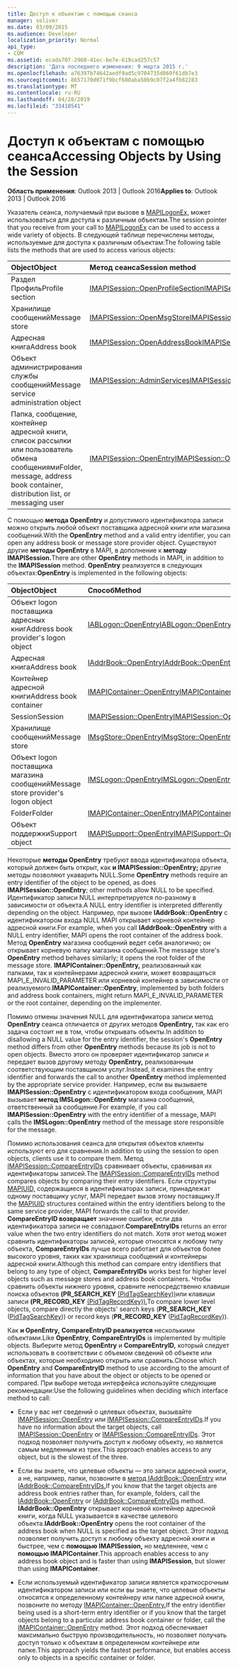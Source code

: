 ```yaml
---
title: Доступ к объектам с помощью сеанса
manager: soliver
ms.date: 03/09/2015
ms.audience: Developer
localization_priority: Normal
api_type:
- COM
ms.assetid: ecada707-2960-41ec-be7e-619cad257c57
description: 'Дата последнего изменения: 9 марта 2015 г.'
ms.openlocfilehash: a76397b74642aedf9ad5c9704735d869f61db7e3
ms.sourcegitcommit: 8657170d071f9bcf680aba50b9c07f2a4fb82283
ms.translationtype: MT
ms.contentlocale: ru-RU
ms.lasthandoff: 04/28/2019
ms.locfileid: "33410541"
---
```

# <a name="accessing-objects-by-using-the-session"></a><span data-ttu-id="d7793-103">Доступ к объектам с помощью сеанса</span><span class="sxs-lookup"><span data-stu-id="d7793-103">Accessing Objects by Using the Session</span></span>

  
  
<span data-ttu-id="d7793-104">**Область применения**: Outlook 2013 | Outlook 2016</span><span class="sxs-lookup"><span data-stu-id="d7793-104">**Applies to**: Outlook 2013 | Outlook 2016</span></span> 
  
<span data-ttu-id="d7793-105">Указатель сеанса, получаемый при вызове в [MAPILogonEx,](mapilogonex.md) может использоваться для доступа к различным объектам.</span><span class="sxs-lookup"><span data-stu-id="d7793-105">The session pointer that you receive from your call to [MAPILogonEx](mapilogonex.md) can be used to access a wide variety of objects.</span></span> <span data-ttu-id="d7793-106">В следующей таблице перечислены методы, используемые для доступа к различным объектам:</span><span class="sxs-lookup"><span data-stu-id="d7793-106">The following table lists the methods that are used to access various objects:</span></span> 
  
|<span data-ttu-id="d7793-107">**Object**</span><span class="sxs-lookup"><span data-stu-id="d7793-107">**Object**</span></span>|<span data-ttu-id="d7793-108">**Метод сеанса**</span><span class="sxs-lookup"><span data-stu-id="d7793-108">**Session method**</span></span>|
|:-----|:-----|
|<span data-ttu-id="d7793-109">Раздел Профиль</span><span class="sxs-lookup"><span data-stu-id="d7793-109">Profile section</span></span>  <br/> |[<span data-ttu-id="d7793-110">IMAPISession::OpenProfileSection</span><span class="sxs-lookup"><span data-stu-id="d7793-110">IMAPISession::OpenProfileSection</span></span>](imapisession-openprofilesection.md) <br/> |
|<span data-ttu-id="d7793-111">Хранилище сообщений</span><span class="sxs-lookup"><span data-stu-id="d7793-111">Message store</span></span>  <br/> |[<span data-ttu-id="d7793-112">IMAPISession::OpenMsgStore</span><span class="sxs-lookup"><span data-stu-id="d7793-112">IMAPISession::OpenMsgStore</span></span>](imapisession-openmsgstore.md) <br/> |
|<span data-ttu-id="d7793-113">Адресная книга</span><span class="sxs-lookup"><span data-stu-id="d7793-113">Address book</span></span>  <br/> |[<span data-ttu-id="d7793-114">IMAPISession::OpenAddressBook</span><span class="sxs-lookup"><span data-stu-id="d7793-114">IMAPISession::OpenAddressBook</span></span>](imapisession-openaddressbook.md) <br/> |
|<span data-ttu-id="d7793-115">Объект администрирования службы сообщений</span><span class="sxs-lookup"><span data-stu-id="d7793-115">Message service administration object</span></span>  <br/> |[<span data-ttu-id="d7793-116">IMAPISession::AdminServices</span><span class="sxs-lookup"><span data-stu-id="d7793-116">IMAPISession::AdminServices</span></span>](imapisession-adminservices.md) <br/> |
|<span data-ttu-id="d7793-117">Папка, сообщение, контейнер адресной книги, список рассылки или пользователь обмена сообщениями</span><span class="sxs-lookup"><span data-stu-id="d7793-117">Folder, message, address book container, distribution list, or messaging user</span></span>  <br/> |[<span data-ttu-id="d7793-118">IMAPISession::OpenEntry</span><span class="sxs-lookup"><span data-stu-id="d7793-118">IMAPISession::OpenEntry</span></span>](imapisession-openentry.md) <br/> |
   
<span data-ttu-id="d7793-119">С помощью **метода OpenEntry** и допустимого идентификатора записи можно открыть любой объект поставщика адресной книги или магазина сообщений.</span><span class="sxs-lookup"><span data-stu-id="d7793-119">With the **OpenEntry** method and a valid entry identifier, you can open any address book or message store provider object.</span></span> <span data-ttu-id="d7793-120">Существуют другие **методы OpenEntry** в MAPI, в дополнение к **методу IMAPISession.**</span><span class="sxs-lookup"><span data-stu-id="d7793-120">There are other **OpenEntry** methods in MAPI, in addition to the **IMAPISession** method.</span></span> <span data-ttu-id="d7793-121">**OpenEntry** реализуется в следующих объектах:</span><span class="sxs-lookup"><span data-stu-id="d7793-121">**OpenEntry** is implemented in the following objects:</span></span> 
  
|<span data-ttu-id="d7793-122">**Object**</span><span class="sxs-lookup"><span data-stu-id="d7793-122">**Object**</span></span>|<span data-ttu-id="d7793-123">**Способ**</span><span class="sxs-lookup"><span data-stu-id="d7793-123">**Method**</span></span>|
|:-----|:-----|
|<span data-ttu-id="d7793-124">Объект logon поставщика адресных книг</span><span class="sxs-lookup"><span data-stu-id="d7793-124">Address book provider's logon object</span></span>  <br/> |[<span data-ttu-id="d7793-125">IABLogon::OpenEntry</span><span class="sxs-lookup"><span data-stu-id="d7793-125">IABLogon::OpenEntry</span></span>](iablogon-openentry.md) <br/> |
|<span data-ttu-id="d7793-126">Адресная книга</span><span class="sxs-lookup"><span data-stu-id="d7793-126">Address book</span></span>  <br/> |[<span data-ttu-id="d7793-127">IAddrBook::OpenEntry</span><span class="sxs-lookup"><span data-stu-id="d7793-127">IAddrBook::OpenEntry</span></span>](iaddrbook-openentry.md) <br/> |
|<span data-ttu-id="d7793-128">Контейнер адресной книги</span><span class="sxs-lookup"><span data-stu-id="d7793-128">Address book container</span></span>  <br/> |[<span data-ttu-id="d7793-129">IMAPIContainer::OpenEntry</span><span class="sxs-lookup"><span data-stu-id="d7793-129">IMAPIContainer::OpenEntry</span></span>](imapicontainer-openentry.md) <br/> |
|<span data-ttu-id="d7793-130">Session</span><span class="sxs-lookup"><span data-stu-id="d7793-130">Session</span></span>  <br/> |[<span data-ttu-id="d7793-131">IMAPISession::OpenEntry</span><span class="sxs-lookup"><span data-stu-id="d7793-131">IMAPISession::OpenEntry</span></span>](imapisession-openentry.md) <br/> |
|<span data-ttu-id="d7793-132">Хранилище сообщений</span><span class="sxs-lookup"><span data-stu-id="d7793-132">Message store</span></span>  <br/> |[<span data-ttu-id="d7793-133">IMsgStore::OpenEntry</span><span class="sxs-lookup"><span data-stu-id="d7793-133">IMsgStore::OpenEntry</span></span>](imsgstore-openentry.md) <br/> |
|<span data-ttu-id="d7793-134">Объект logon поставщика магазина сообщений</span><span class="sxs-lookup"><span data-stu-id="d7793-134">Message store provider's logon object</span></span>  <br/> |[<span data-ttu-id="d7793-135">IMSLogon::OpenEntry</span><span class="sxs-lookup"><span data-stu-id="d7793-135">IMSLogon::OpenEntry</span></span>](imslogon-openentry.md) <br/> |
|<span data-ttu-id="d7793-136">Folder</span><span class="sxs-lookup"><span data-stu-id="d7793-136">Folder</span></span>  <br/> |[<span data-ttu-id="d7793-137">IMAPIContainer::OpenEntry</span><span class="sxs-lookup"><span data-stu-id="d7793-137">IMAPIContainer::OpenEntry</span></span>](imapicontainer-openentry.md) <br/> |
|<span data-ttu-id="d7793-138">Объект поддержки</span><span class="sxs-lookup"><span data-stu-id="d7793-138">Support object</span></span>  <br/> |[<span data-ttu-id="d7793-139">IMAPISupport::OpenEntry</span><span class="sxs-lookup"><span data-stu-id="d7793-139">IMAPISupport::OpenEntry</span></span>](imapisupport-openentry.md) <br/> |
   
<span data-ttu-id="d7793-140">Некоторые **методы OpenEntry** требуют ввода идентификатора объекта, который должен быть открыт, как **и IMAPISession::OpenEntry;** другие методы позволяют укаварить NULL.</span><span class="sxs-lookup"><span data-stu-id="d7793-140">Some **OpenEntry** methods require an entry identifier of the object to be opened, as does **IMAPISession::OpenEntry**; other methods allow NULL to be specified.</span></span> <span data-ttu-id="d7793-141">Идентификатор записи NULL интерпретируется по-разному в зависимости от объекта.</span><span class="sxs-lookup"><span data-stu-id="d7793-141">A NULL entry identifier is interpreted differently depending on the object.</span></span> <span data-ttu-id="d7793-142">Например, при вызове **IAddrBook::OpenEntry** с идентификатором входа NULL MAPI открывает корневой контейнер адресной книги.</span><span class="sxs-lookup"><span data-stu-id="d7793-142">For example, when you call **IAddrBook::OpenEntry** with a NULL entry identifier, MAPI opens the root container of the address book.</span></span> <span data-ttu-id="d7793-143">Метод **OpenEntry** магазина сообщений ведет себя аналогично; он открывает корневую папку магазина сообщений.</span><span class="sxs-lookup"><span data-stu-id="d7793-143">The message store's **OpenEntry** method behaves similarly; it opens the root folder of the message store.</span></span> <span data-ttu-id="d7793-144">**IMAPIContainer::OpenEntry,** реализованный как папками, так и контейнерами адресной книги, может возвращаться MAPI_E_INVALID_PARAMETER или корневой контейнер в зависимости от реализуемого.</span><span class="sxs-lookup"><span data-stu-id="d7793-144">**IMAPIContainer::OpenEntry**, implemented by both folders and address book containers, might return MAPI_E_INVALID_PARAMETER or the root container, depending on the implementer.</span></span> 
  
<span data-ttu-id="d7793-145">Помимо отмены значения NULL для идентификатора записи метод **OpenEntry** сеанса отличается от других методов **OpenEntry,** так как его задача состоит не в том, чтобы открывать объекты.</span><span class="sxs-lookup"><span data-stu-id="d7793-145">In addition to disallowing a NULL value for the entry identifier, the session's **OpenEntry** method differs from other **OpenEntry** methods because its job is not to open objects.</span></span> <span data-ttu-id="d7793-146">Вместо этого он проверяет идентификатор записи и передает вызов другому методу **OpenEntry,** реализованным соответствующим поставщиком услуг.</span><span class="sxs-lookup"><span data-stu-id="d7793-146">Instead, it examines the entry identifier and forwards the call to another **OpenEntry** method implemented by the appropriate service provider.</span></span> <span data-ttu-id="d7793-147">Например, если вы вызываете **IMAPISession::OpenEntry** с идентификатором входа сообщения, MAPI вызывает **метод IMSLogon::OpenEntry** магазина сообщений, ответственный за сообщение.</span><span class="sxs-lookup"><span data-stu-id="d7793-147">For example, if you call **IMAPISession::OpenEntry** with the entry identifier of a message, MAPI calls the **IMSLogon::OpenEntry** method of the message store responsible for the message.</span></span> 
  
<span data-ttu-id="d7793-148">Помимо использования сеанса для открытия объектов клиенты используют его для сравнения.</span><span class="sxs-lookup"><span data-stu-id="d7793-148">In addition to using the session to open objects, clients use it to compare them.</span></span> <span data-ttu-id="d7793-149">Метод [IMAPISession::CompareEntryIDs](imapisession-compareentryids.md) сравнивает объекты, сравнивая их идентификаторы записей.</span><span class="sxs-lookup"><span data-stu-id="d7793-149">The [IMAPISession::CompareEntryIDs](imapisession-compareentryids.md) method compares objects by comparing their entry identifiers.</span></span> <span data-ttu-id="d7793-150">Если структуры [MAPIUID,](mapiuid.md) содержащиеся в идентификаторах записи, принадлежат одному поставщику услуг, MAPI передает вызов этому поставщику.</span><span class="sxs-lookup"><span data-stu-id="d7793-150">If the [MAPIUID](mapiuid.md) structures contained within the entry identifiers belong to the same service provider, MAPI forwards the call to that provider.</span></span> <span data-ttu-id="d7793-151">**CompareEntryID возвращает** значение ошибки, если два идентификатора записи не совпадают.</span><span class="sxs-lookup"><span data-stu-id="d7793-151">**CompareEntryIDs** returns an error value when the two entry identifiers do not match.</span></span> <span data-ttu-id="d7793-152">Хотя этот метод может сравнить идентификаторы записей, которые относятся к любому типу объекта, **CompareEntryIDs** лучше всего работает для объектов более высокого уровня, таких как хранилища сообщений и контейнеры адресной книги.</span><span class="sxs-lookup"><span data-stu-id="d7793-152">Although this method can compare entry identifiers that belong to any type of object, **CompareEntryIDs** works best for higher level objects such as message stores and address book containers.</span></span> <span data-ttu-id="d7793-153">Чтобы сравнить объекты нижнего уровня, сравните непосредственно клавиши поиска объектов **(PR_SEARCH_KEY** [(PidTagSearchKey))](pidtagsearchkey-canonical-property.md)или клавиши записи **(PR_RECORD_KEY** [(PidTagRecordKey)).](pidtagrecordkey-canonical-property.md)</span><span class="sxs-lookup"><span data-stu-id="d7793-153">To compare lower level objects, compare directly the objects' search keys (**PR_SEARCH_KEY** ([PidTagSearchKey](pidtagsearchkey-canonical-property.md))) or record keys (**PR_RECORD_KEY** ([PidTagRecordKey](pidtagrecordkey-canonical-property.md))).</span></span> 
  
<span data-ttu-id="d7793-154">Как **и OpenEntry,** **CompareEntryID реализуется** несколькими объектами.</span><span class="sxs-lookup"><span data-stu-id="d7793-154">Like **OpenEntry**, **CompareEntryIDs** is implemented by multiple objects.</span></span> <span data-ttu-id="d7793-155">Выберите метод **OpenEntry** и **CompareEntryID,** который следует использовать в соответствии с объемом сведений об объекте или объектах, которые необходимо открыть или сравнить.</span><span class="sxs-lookup"><span data-stu-id="d7793-155">Choose which **OpenEntry** and **CompareEntryID** method to use according to the amount of information that you have about the object or objects to be opened or compared.</span></span> <span data-ttu-id="d7793-156">При выборе метода интерфейса используйте следующие рекомендации:</span><span class="sxs-lookup"><span data-stu-id="d7793-156">Use the following guidelines when deciding which interface method to call:</span></span> 
  
- <span data-ttu-id="d7793-157">Если у вас нет сведений о целевых объектах, вызывайте [IMAPISession::OpenEntry](imapisession-openentry.md) или [IMAPISession::CompareEntryIDs](imapisession-compareentryids.md).</span><span class="sxs-lookup"><span data-stu-id="d7793-157">If you have no information about the target objects, call [IMAPISession::OpenEntry](imapisession-openentry.md) or [IMAPISession::CompareEntryIDs](imapisession-compareentryids.md).</span></span> <span data-ttu-id="d7793-158">Этот подход позволяет получить доступ к любому объекту, но является самым медленным из трех.</span><span class="sxs-lookup"><span data-stu-id="d7793-158">This approach enables access to any object, but is the slowest of the three.</span></span>
    
- <span data-ttu-id="d7793-159">Если вы знаете, что целевые объекты — это записи адресной книги, а не, например, папки, позвоните в [метод IAddrBook::OpenEntry](iaddrbook-openentry.md) или [IAddrBook::CompareEntryIDs.](iaddrbook-compareentryids.md)</span><span class="sxs-lookup"><span data-stu-id="d7793-159">If you know that the target objects are address book entries rather than, for example, folders, call the [IAddrBook::OpenEntry](iaddrbook-openentry.md) or [IAddrBook::CompareEntryIDs](iaddrbook-compareentryids.md) method.</span></span> <span data-ttu-id="d7793-160">**IAddrBook::OpenEntry** открывает корневой контейнер адресной книги, когда NULL указывается в качестве целевого объекта.</span><span class="sxs-lookup"><span data-stu-id="d7793-160">**IAddrBook::OpenEntry** opens the root container of the address book when NULL is specified as the target object.</span></span> <span data-ttu-id="d7793-161">Этот подход позволяет получить доступ к любому объекту адресной книги и быстрее, чем с **помощью IMAPISession,** но медленнее, чем с **помощью IMAPIContainer**.</span><span class="sxs-lookup"><span data-stu-id="d7793-161">This approach enables access to any address book object and is faster than using **IMAPISession**, but slower than using **IMAPIContainer**.</span></span>
    
- <span data-ttu-id="d7793-162">Если используемый идентификатор записи является краткосрочным идентификатором записи или если вы знаете, что целевые объекты относятся к определенному контейнеру или папке адресной книги, позвоните по методу [IMAPIContainer::OpenEntry.](imapicontainer-openentry.md)</span><span class="sxs-lookup"><span data-stu-id="d7793-162">If the entry identifier being used is a short-term entry identifier or if you know that the target objects belong to a particular address book container or folder, call the [IMAPIContainer::OpenEntry](imapicontainer-openentry.md) method.</span></span> <span data-ttu-id="d7793-163">Этот подход обеспечивает максимально быструю производительность, но позволяет получать доступ только к объектам в определенном контейнере или папке.</span><span class="sxs-lookup"><span data-stu-id="d7793-163">This approach yields the fastest performance, but enables access only to objects in a specific container or folder.</span></span> 
    

